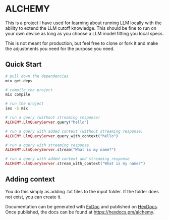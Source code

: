 # ALCHEMY

This is a project I have used for learning about running LLM locally with the ability to extend the LLM cutoff knowledge. This should be fine to run on your own device as long as you choose a LLM model fitting you local specs.

This is not meant for production, but feel free to clone or fork it and make the adjustments you need for the purpose you need.

## Quick Start

```bash
# pull down the dependencies
mix get.deps
```

```bash
# compile the project
mix compile
```

```bash
# run the project
iex -S mix
```

```elixir
# run a query (without streaming response)
ALCHEMY.LlmQueryServer.query("hello")

# run a query with added context (without streaming response)
ALCHEMY.LlmQueryServer.query_with_context("hello")

# run a query with streaming response
ALCHEMY.LlmQueryServer.stream("What is my name?")

# run a query with added context and streaming response
ALCHEMY.LlmQueryServer.stream_with_context("What is my name?")
```

## Adding context

You do this simply as adding .txt files to the input folder. If the folder does not exist, you can create it.

Documentation can be generated with [ExDoc](https://github.com/elixir-lang/ex_doc)
and published on [HexDocs](https://hexdocs.pm). Once published, the docs can
be found at <https://hexdocs.pm/alchemy>.

